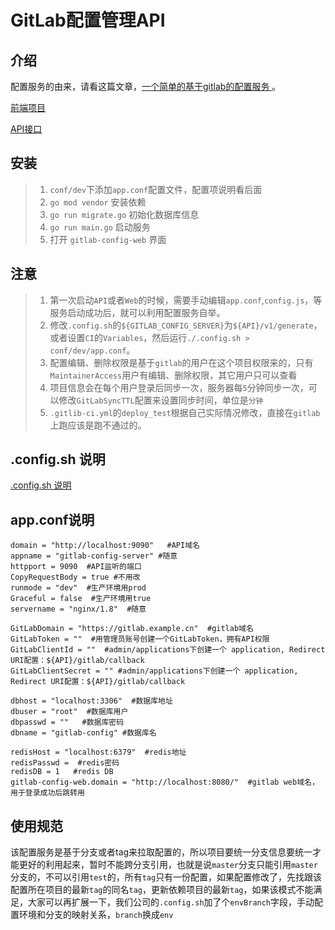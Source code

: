 # GitLab配置管理API

## 介绍
配置服务的由来，请看这篇文章，[一个简单的基于gitlab的配置服务
](https://juejin.im/post/5dc0036cf265da4d4704246a)。

[前端项目](https://github.com/iroben/gitlab-config-web)

[API接口](https://github.com/iroben/gitlab-config-server)

## 安装
> 1. `conf/dev`下添加`app.conf`配置文件，配置项说明看后面
> 2. `go mod vendor` 安装依赖
> 3. `go run migrate.go` 初始化数据库信息
> 4. `go run main.go` 启动服务
> 5. 打开 `gitlab-config-web` 界面

## 注意
> 1. 第一次启动`API`或者`Web`的时候，需要手动编辑`app.conf`,`config.js`，等服务启动成功后，就可以利用配置服务自举。
> 2. 修改`.config.sh`的`${GITLAB_CONFIG_SERVER}`为`${API}/v1/generate`，或者设置`CI`的`Variables`，然后运行`./.config.sh > conf/dev/app.conf`。
> 3. 配置编辑、删除权限是基于`gitlab`的用户在这个项目权限来的，只有`MaintainerAccess`用户有编辑、删除权限，其它用户只可以查看
> 4. 项目信息会在每个用户登录后同步一次，服务器每`5`分钟同步一次，可以修改`GitLabSyncTTL`配置来设置同步时间，单位是`分钟`
> 5. `.gitlib-ci.yml`的`deploy_test`根据自己实际情况修改，直接在`gitlab`上跑应该是跑不通过的。

## .config.sh 说明

[.config.sh 说明](https://github.com/iroben/gitlab-config-server/blob/master/config.MD)


## app.conf说明
    domain = "http://localhost:9090"   #API域名
    appname = "gitlab-config-server" #随意
    httpport = 9090  #API监听的端口
    CopyRequestBody = true #不用改
    runmode = "dev"  #生产环境用prod
    Graceful = false  #生产环境用true
    servername = "nginx/1.8"  #随意

    GitLabDomain = "https://gitlab.example.cn"  #gitlab域名
    GitLabToken = ""  #用管理员账号创建一个GitLabToken，拥有API权限
    GitLabClientId = ""  #admin/applications下创建一个 application, Redirect URI配置：${API}/gitlab/callback
    GitLabClientSecret = "" #admin/applications下创建一个 application, Redirect URI配置：${API}/gitlab/callback

    dbhost = "localhost:3306"  #数据库地址
    dbuser = "root"  #数据库用户
    dbpasswd = ""   #数据库密码
    dbname = "gitlab-config" #数据库名

    redisHost = "localhost:6379"  #redis地址
    redisPasswd =  #redis密码
    redisDB = 1   #redis DB
    gitlab-config-web.domain = "http://localhost:8080/"  #gitlab web域名，用于登录成功后跳转用


## 使用规范

该配置服务是基于分支或者tag来拉取配置的，所以项目要统一分支信息要统一才能更好的利用起来，暂时不能跨分支引用，也就是说`master`分支只能引用`master`分支的，不可以引用`test`的，所有`tag`只有一份配置，如果配置修改了，先找跟该配置所在项目的最新`tag`的同名`tag`，更新依赖项目的最新`tag`，如果该模式不能满足，大家可以再扩展一下，我们公司的`.config.sh`加了个`envBranch`字段，手动配置环境和分支的映射关系，`branch`换成`env`
